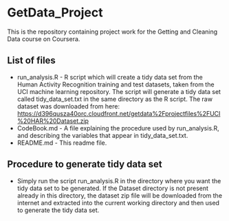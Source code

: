 GetData_Project
===============

This is the repository containing project work for the Getting and Cleaning Data course on Coursera.
## List of files
* run_analysis.R - R script which will create a tidy data set from the Human Activity Recognition training and test datasets, taken from the  UCI machine learning repository. The script will generate a tidy data set called tidy_data_set.txt in the same directory as the R script. The raw dataset was downloaded from here: https://d396qusza40orc.cloudfront.net/getdata%2Fprojectfiles%2FUCI%20HAR%20Dataset.zip
* CodeBook.md - A file explaining the procedure used by run_analysis.R, and describing the variables that appear in tidy_data_set.txt.
* README.md - This readme file.

## Procedure to generate tidy data set
* Simply run the script run_analysis.R in the directory where you want the tidy data set to be generated. If the Dataset directory is not present already in this directory, the dataset zip file will be downloaded from the internet and extracted into the current working directory and then used to generate the tidy data set.

